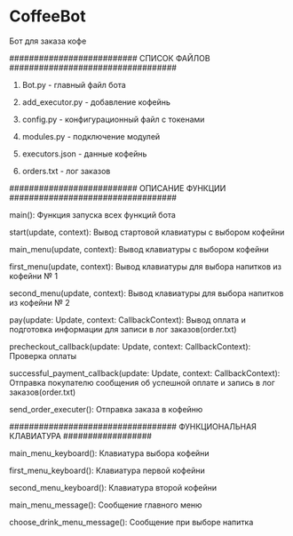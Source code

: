 # CoffeeBot
Бот для заказа кофе

########################## СПИСОК ФАЙЛОВ ##################################

 1. Bot.py - главный файл бота
  
 2. add_executor.py - добавление кофейнь
  
 3. config.py - конфигурационный файл с токенами
  
 4. modules.py - подключение модулей
  
 5. executors.json - данные кофейнь
  
 6. orders.txt - лог заказов
  

########################## ОПИСАНИЕ ФУНКЦИИ ##################################
  
  main(): Функция запуска всех функций бота
  
  start(update, context): Вывод стартовой клавиатуры с выбором кофейни
  
  main_menu(update, context): Вывод клавиатуры с выбором кофейни
  
  first_menu(update, context): Вывод клавиатуры для выбора напитков из кофейни № 1
  
  second_menu(update, context): Вывод клавиатуры для выбора напитков из кофейни № 2
  
  pay(update: Update, context: CallbackContext): Вывод оплата и подготовка информации для записи в лог заказов(order.txt)
  
  precheckout_callback(update: Update, context: CallbackContext): Проверка оплаты
  
  successful_payment_callback(update: Update, context: CallbackContext): Отправка покупателю сообщения об успешной оплате и запись в лог заказов(order.txt)
  
  send_order_executer(): Отправка заказа в кофейню
  
################################## ФУНКЦИОНАЛЬНАЯ КЛАВИАТУРА ##################

  main_menu_keyboard(): Клавиатура выбора кофейни
  
  first_menu_keyboard(): Клавиатура первой кофейни
  
  second_menu_keyboard(): Клавиатура второй кофейни
  
  main_menu_message(): Сообщение главного меню
  
  choose_drink_menu_message(): Сообщение при выборе напитка
